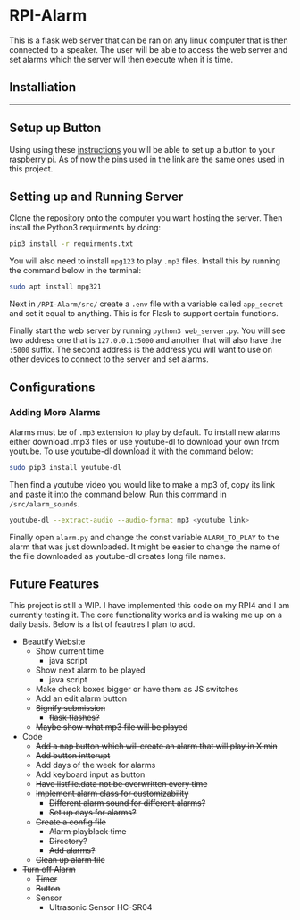 # RPI-Alarm
This is a flask web server that can be ran on any linux computer that is then connected to a speaker. The user will be able to access the web server and set alarms which the server will then execute when it is time.

## Installiation 
---
## Setup up Button
Using using these [instructions](https://raspberrypihq.com/use-a-push-button-with-raspberry-pi-gpio/) you will be able to set up a button to your raspberry pi. As of now the pins used in the link are the same ones used in this project.

## Setting up and Running Server
Clone the repository onto the computer you want hosting the server. Then install the Python3 requirments by doing:

```bash
pip3 install -r requirments.txt
```

You will also need to install `mpg123` to play `.mp3` files. Install this by running the command below in the terminal:

```bash
sudo apt install mpg321
```

Next in `/RPI-Alarm/src/` create a `.env` file with a variable called `app_secret` and set it equal to anything. This is for Flask to support certain functions.

Finally start the web server by running `python3 web_server.py`. You will see two address one that is `127.0.0.1:5000` and another that will also have the `:5000` suffix. The second address is the address you will want to use on other devices to connect to the server and set alarms.

## Configurations

### Adding More Alarms

Alarms must be of `.mp3` extension to play by default. To install new alarms either download .mp3 files or use youtube-dl to download your own from youtube. To use youtube-dl download it with the command below:

```bash
sudo pip3 install youtube-dl
```

Then find a youtube video you would like to make a mp3 of, copy its link and paste it into the command below. Run this command in `/src/alarm_sounds`.

```bash
youtube-dl --extract-audio --audio-format mp3 <youtube link>
```
Finally open `alarm.py` and change the const variable `ALARM_TO_PLAY` to the alarm that was just downloaded. It might be easier to change the name of the file downloaded as youtube-dl creates long file names.

## Future Features

This project is still a WIP. I have implemented this code on my RPI4 and I am currently testing it. The core functionality works and is waking me up on a daily basis. Below is a list of feautres I plan to add.

- Beautify Website
    - Show current time
        - java script
    - Show next alarm to be played
        - java script
    - Make check boxes bigger or have them as JS switches
    - Add an edit alarm button
    - ~~Signify submission~~
        - ~~flask flashes?~~
    - ~~Maybe show what mp3 file will be played~~
- Code
    - ~~Add a nap button which will create an alarm that will play in X min~~
    - ~~Add button intterupt~~
    - Add days of the week for alarms
    - Add keyboard input as button 
    - ~~Have listfile.data not be overwritten every time~~
    - ~~Implement alarm class for customizability~~
        - ~~Different alarm sound for different alarms?~~
        - ~~Set up days for alarms?~~
    - ~~Create a config file~~ 
        - ~~Alarm playblack time~~
        - ~~Directory?~~
        - ~~Add alarms?~~
    - ~~Clean up alarm file~~
- ~~Turn off Alarm~~
    - ~~Timer~~
    - ~~Button~~
    - Sensor
        - Ultrasonic Sensor HC-SR04
    



